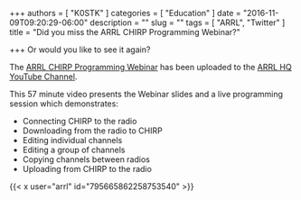 +++
authors = [ "K0STK" ]
categories = [ "Education" ]
date = "2016-11-09T09:20:29-06:00"
description = ""
slug = ""
tags = [ "ARRL", "Twitter" ]
title = "Did you miss the ARRL CHIRP Programming Webinar?"

+++
Or would you like to see it again?

The [ARRL CHIRP Programming Webinar](https://www.youtube.com/watch?v=pbj_L8Dl-gc&feature=youtu.be) has been uploaded to the
[ARRL HQ YouTube Channel](https://www.youtube.com/channel/UCzn9oVj62EFaJHjQcohwbmg).
<!--more-->
This 57 minute video presents the Webinar slides and a live programming session which demonstrates:

* Connecting CHIRP to the radio
* Downloading from the radio to CHIRP
* Editing individual channels
* Editing a group of channels
* Copying channels between radios
* Uploading from CHIRP to the radio

{{< x user="arrl" id="795665862258753540" >}}

